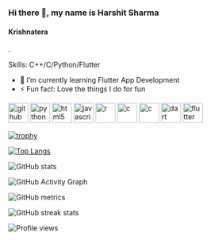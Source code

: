 ### Hi there 👋, my name is Harshit Sharma 
#### Krishnatera
.

Skills: C++/C/Python/Flutter

- 🌱 I’m currently learning Flutter App Development 
- ⚡ Fun fact: Love the things  I do for fun  


[<img src='https://cdn.jsdelivr.net/npm/simple-icons@3.0.1/icons/github.svg' alt='github' height='40'>](https://github.com/Krishnatrea)  [<img src='https://cdn.jsdelivr.net/npm/simple-icons@3.0.1/icons/python.svg' alt='python' height='40'>](.)  [<img src='https://cdn.jsdelivr.net/npm/simple-icons@3.0.1/icons/html5.svg' alt='html5' height='40'>](.)  [<img src='https://cdn.jsdelivr.net/npm/simple-icons@3.0.1/icons/javascript.svg' alt='javascript' height='40'>](.)  [<img src='https://cdn.jsdelivr.net/npm/simple-icons@3.0.1/icons/r.svg' alt='r' height='40'>](.)  [<img src='https://cdn.jsdelivr.net/npm/simple-icons@3.0.1/icons/c.svg' alt='c' height='40'>](.)  [<img src='https://cdn.jsdelivr.net/npm/simple-icons@3.0.1/icons/c.svg' alt='c' height='40'>](.)  [<img src='https://cdn.jsdelivr.net/npm/simple-icons@3.0.1/icons/dart.svg' alt='dart' height='40'>](.)  [<img src='https://cdn.jsdelivr.net/npm/simple-icons@3.0.1/icons/flutter.svg' alt='flutter' height='40'>](.)  

[![trophy](https://github-profile-trophy.vercel.app/?username=Krishnatrea)](https://github.com/ryo-ma/github-profile-trophy)

[![Top Langs](https://github-readme-stats.vercel.app/api/top-langs/?username=Krishnatrea)](https://github.com/anuraghazra/github-readme-stats)

![GitHub stats](https://github-readme-stats.vercel.app/api?username=Krishnatrea&show_icons=true)  

![GitHub Activity Graph](https://activity-graph.herokuapp.com/graph?username=Krishnatrea)  

![GitHub metrics](https://metrics.lecoq.io/Krishnatrea)  

![GitHub streak stats](https://github-readme-streak-stats.herokuapp.com/?user=Krishnatrea)  

![Profile views](https://gpvc.arturio.dev/Krishnatrea)  
